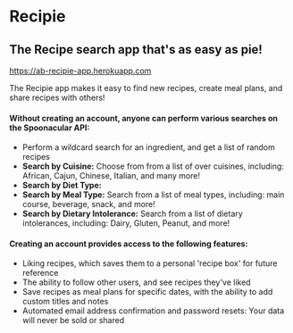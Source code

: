 # Recipie
## The Recipe search app that's as easy as pie!

https://ab-recipie-app.herokuapp.com

The Recipie app makes it easy to find new recipes, create meal plans, and share recipes with others!

#### Without creating an account, anyone can perform various searches on the Spoonacular API:
- Perform a wildcard search for an ingredient, and get a list of random recipes
- **Search by Cuisine:** Choose from from a list of over cuisines, including: African, Cajun, Chinese, Italian, and many more!
- **Search by Diet Type:** 
- **Search by Meal Type:** Search from a list of meal types, including: main course, beverage, snack, and more!
- **Search by Dietary Intolerance:** Search from a list of dietary intolerances, including: Dairy, Gluten, Peanut, and more!


#### Creating an account provides access to the following features:
- Liking recipes, which saves them to a personal 'recipe box' for future reference
- The ability to follow other users, and see recipes they've liked
- Save recipes as meal plans for specific dates, with the ability to add custom titles and notes
- Automated email address confirmation and password resets: Your data will never be sold or shared

